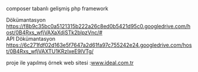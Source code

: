 composer tabanlı gelişmiş php framework

Dökümantasyon 
https://f8b9c35bc0a5121315b222a26c8ed0b5421d95c0.googledrive.com/host/0B4Rxs_wfjVAXaXdjSTk2blpzVnc/#
<br>
API Dökümantasyon 
https://6c271fdf02d163e5f7647a2d61fa97c755242e24.googledrive.com/host/0B4Rxs_wfjVAXTU1KRzIxeE9IVTg/

proje ile yapılmış örnek web sitesi :www.ideal.com.tr
